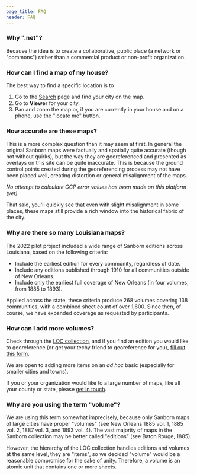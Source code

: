 ```yaml
---
page_title: FAQ
header: FAQ
---
```


### Why ".net"?

Because the idea is to create a collaborative, public place (a network or "commons") rather than a commercial product or non-profit organization.

### How can I find a map of my house?

The best way to find a specific location is to

1. Go to the [Search](/search) page and find your city on the map.
2. Go to **Viewer** for your city.
3. Pan and zoom the map or, if you are currently in your house and on a phone, use the "locate me" button.

### How accurate are these maps?

This is a more complex question than it may seem at first. In general the original Sanborn maps were factually and spatially quite accurate (though not without quirks), but the way they are georeferenced and presented as overlays on this site can be quite inaccurate. This is because the ground control points created during the georeferencing process may not have been placed well, creating distortion or general misalignment of the maps.

*No attempt to calculate GCP error values has been made on this platform (yet).*

That said, you'll quickly see that even with slight misalignment in some places, these maps still provide a rich window into the historical fabric of the city.

### Why are there so many Louisiana maps?

The 2022 pilot project included a wide range of Sanborn editions across Louisiana, based on the following criteria:

- Include the earliest edition for every community, regardless of date.
- Include any editions published through 1910 for all communities outside of New Orleans.
- Include only the earliest full coverage of New Orleans (in four volumes, from 1885 to 1893).

Applied across the state, these criteria produce 268 volumes covering 138 communities, with a combined sheet count of over 1,600. Since then, of course, we have expanded coverage as requested by participants.

### How can I add more volumes?

Check through the [LOC collection](https://loc.gov/collections/sanborn-maps), and if you find an edition you would like to georeference (or get your techy friend to georeference for you), [fill out this form](https://docs.google.com/forms/d/e/1FAIpQLSeF6iQibKEsjIv4fiYIW4vVVxyimLL8sDLX4BLU7HSWsRBOFQ/viewform?usp=sf_link).

We are open to adding more items on an *ad hoc* basic (especially for smaller cities and towns).

If you or your organization would like to a large number of maps, like all your county or state, please [get in touch](/contact).

### Why are you using the term "volume"?

We are using this term somewhat imprecisely, because only Sanborn maps of large cities have proper "volumes" (see New Orleans 1885 vol. 1, 1885 vol. 2, 1887 vol. 3, and 1893 vol. 4). The vast majority of maps in the Sanborn collection may be better called "editions" (see Baton Rouge, 1885).

However, the hierarchy of the LOC collection handles editions and volumes at the same level, they are "items", so we decided "volume" would be a reasonable compromise for the sake of unity. Therefore, a volume is an atomic unit that contains one or more sheets.
